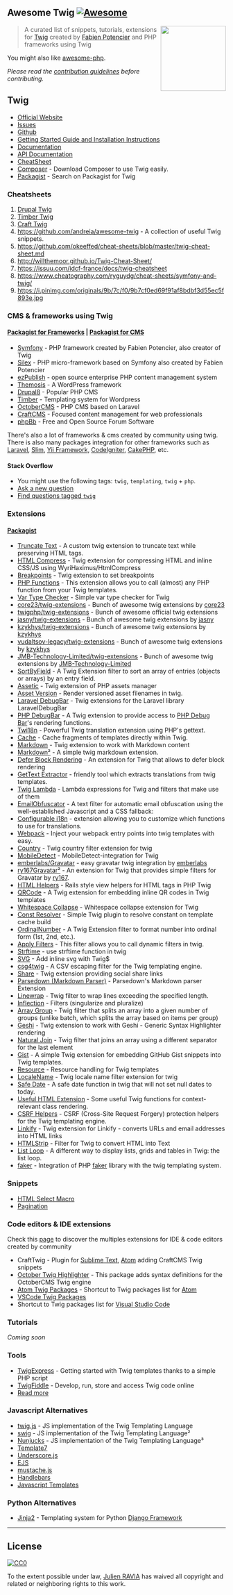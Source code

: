 ## Awesome Twig [![Awesome](https://cdn.rawgit.com/sindresorhus/awesome/d7305f38d29fed78fa85652e3a63e154dd8e8829/media/badge.svg)](https://github.com/sindresorhus/awesome)

[<img src="https://www.drupal.org/files/styles/grid-3/public/project-images/twig_1.png?itok=NFV7dbE1" align="right" width="150">](https://twig.symfony.com)

> A curated list of snippets, tutorials, extensions for [Twig](https://twig.symfony.com) created by [Fabien Potencier](http://fabien.potencier.org) and PHP frameworks using Twig

You might also like [awesome-php](https://github.com/ziadoz/awesome-php).

*Please read the [contribution guidelines](contributing.md) before contributing.*

## Twig

- [Official Website](https://twig.symfony.com)
- [Issues](https://github.com/twigphp/Twig/issues)
- [Github](https://github.com/twigphp/Twig)
- [Getting Started Guide and Installation Instructions](https://twig.symfony.com/doc/2.x/intro.html)
- [Documentation](https://twig.symfony.com/doc/2.x/)
- [API Documentation](https://twig.symfony.com/api/2.x/index.html)
- [CheatSheet](https://github.com/okeeffed/cheat-sheets/blob/master/twig-cheat-sheet.md)
- [Composer](https://github.com/composer/) - Download Composer to use Twig easily.
- [Packagist](https://packagist.org/?q=twig&p=0) - Search on Packagist for Twig 

### Cheatsheets
1. [Drupal Twig](https://www.drupal.org/docs/8/modules/twig-tweak/cheat-sheet-8x-2x)
2. [Timber Twig](https://timber.github.io/docs/guides/cheatsheet/)
3. [Craft Twig](http://shared.focus.build/craft-cheat-sheet/)
4. https://github.com/andreia/awesome-twig - A collection of useful Twig snippets.
5. https://github.com/okeeffed/cheat-sheets/blob/master/twig-cheat-sheet.md
6. http://willthemoor.github.io/Twig-Cheat-Sheet/
7. https://issuu.com/idcf-france/docs/twig-cheatsheet
8. https://www.cheatography.com/ryguydg/cheat-sheets/symfony-and-twig/
9. https://i.pinimg.com/originals/9b/7c/f0/9b7cf0ed69f91af8bdbf3d55ec5f893e.jpg

### CMS & frameworks using Twig 
#### [Packagist for Frameworks](https://packagist.org/?q=twig%20framework&p=0) | [Packagist for CMS](https://packagist.org/?q=twig%20cms&p=0)

- [Symfony](http://symfony.com/doc/current/templating.html) - PHP framework created by Fabien Potencier, also creator of Twig
- [Silex](https://silex.symfony.com/doc/2.0/providers/twig.html) - PHP micro-framework based on Symfony also created by Fabien Potencier
- [ezPublish](https://ez.no/fr) - open source enterprise PHP content management system
- [Themosis](https://framework.themosis.com/docs/master/twig/) - A WordPress framework
- [Drupal8](https://www.drupal.org/docs/8/theming/twig) - Popular PHP CMS
- [Timber](https://www.upstatement.com/timber/) - Templating system for Wordpress
- [OctoberCMS](https://octobercms.com/docs/markup/templating) - PHP CMS based on Laravel
- [CraftCMS](https://github.com/craftcms/docs/blob/v3/en/twig-primer.md) - Focused content management for web professionals
- [phpBb](https://www.phpbb.com) - Free and Open Source Forum Software

There's also a lot of frameworks & cms created by community using twig. There is also many packages integration for other frameworks such as [Laravel](https://laravel.com), [Slim](https://www.slimframework.com), [Yii Framework](https://www.yiiframework.com), [CodeIgniter](https://codeigniter.com), [CakePHP](https://cakephp.org), etc.

#### Stack Overflow

- You might use the following tags: `twig`, `templating`, `twig` + `php`.
- [Ask a new question](http://stackoverflow.com/questions/ask?tags=twig)
- [Find questions tagged `twig`](http://stackoverflow.com/questions/tagged/twig)

### Extensions
#### [Packagist](https://packagist.org/?q=twig%20extension&p=0)

- [Truncate Text](https://github.com/dzango/TwigTruncateExtension) - A custom twig extension to truncate text while preserving HTML tags.
- [HTML Compress](https://github.com/nochso/html-compress-twig) - Twig extension for compressing HTML and inline CSS/JS using WyriHaximus/HtmlCompress
- [Breakpoints](https://github.com/ajgarlag/AjglBreakpointTwigExtension) - Twig extension to set breakpoints
- [PHP Functions](https://github.com/umpirsky/twig-php-function) - This extension allows you to call (almost) any PHP function from your Twig templates.
- [Var Type Checker](https://github.com/trapvincenzo/var-type-check) - Simple var type checker for Twig
- [core23/twig-extensions](https://github.com/core23/twig-extensions) - Bunch of awesome twig extensions by [core23](https://github.com/core23)
- [twigphp/twig-extensions](https://github.com/twigphp/Twig-extensions) - Bunch of awesome official twig extensions
- [jasny/twig-extensions](https://github.com/jasny/twig-extensions) - Bunch of awesome twig extensions by [jasny](https://github.com/jasny)
- [kzykhys/twig-extensions](https://github.com/kzykhys/TwigExtensions) - Bunch of awesome twig extensions by [kzykhys](https://github.com/kzykhys)
- [vudaltsov-legacy/twig-extensions](https://github.com/vudaltsov-legacy/twig-extensions) - Bunch of awesome twig extensions by [kzykhys](https://github.com/kzykhys)
- [JMB-Technology-Limited/twig-extensions](https://github.com/JMB-Technology-Limited/Twig-Extensions) - Bunch of awesome twig extensions by [JMB-Technology-Limited](https://github.com/JMB-Technology-Limited)
- [SortByField](https://github.com/victorhaggqvist/Twig-sort-by-field) - A Twig Extension filter to sort an array of entries (objects or arrays) by an entry field.
- [Assetic](https://github.com/kriswallsmith/assetic#twig) - Twig extension of PHP assets manager
- [Asset Version](https://github.com/ivoba/twig-asset-version-extension) - Render versioned asset filenames in twig.
- [Laravel DebugBar](https://github.com/barryvdh/laravel-debugbar#twig-integration) - Twig extensions for the Laravel library LaravelDebugBar
- [PHP DebugBar](https://github.com/bearlikelion/twig-debugbar) - A Twig extension to provide access to [PHP Debug Bar](https://github.com/maximebf/php-debugbar)'s rendering functions.
- [Twi18n](https://github.com/jhogervorst/Twi18n) - Powerful Twig translation extension using PHP's gettext.
- [Cache](https://github.com/twigphp/twig-cache-extension) - Cache fragments of templates directly within Twig.
- [Markdown](https://github.com/aptoma/twig-markdown) - Twig extension to work with Markdown content
- [Markdown²](https://github.com/jralph/Twig-Markdown) - A simple twig markdown extension.
- [Defer Block Rendering](https://github.com/rybakit/twig-deferred-extension) - An extension for Twig that allows to defer block rendering
- [GetText Extractor](https://packagist.org/packages/umpirsky/twig-gettext-extractor) - friendly tool which extracts translations from twig templates.
- [Twig Lambda](https://github.com/dpolac/twig-lambda) - Lambda expressions for Twig and filters that make use of them
- [EmailObfuscator](https://github.com/Propaganistas/Email-Obfuscator#twig) - A text filter for automatic email obfuscation using the well-established Javascript and a CSS fallback:
- [Configurable i18n](https://github.com/jaimeperez/twig-configurable-i18n) - extension allowing you to customize which functions to use for translations.
- [Webpack](https://github.com/fullpipe/twig-webpack-extension) - Inject your webpack entry points into twig templates with easy.
- [Country](https://github.com/alaczi/twig-country-extension) - Twig country filter extension for twig
- [MobileDetect](https://github.com/bes89/mobiledetect-twig-extension) - MobileDetect-integration for Twig
- [emberlabs/Gravatar](https://github.com/emberlabs/gravatarlib#twig-integration) -  easy gravatar twig integration by [emberlabs](https://github.com/emberlabs)
- [ry167Gravatar²](https://github.com/ry167/twig-gravatar) - An extension for Twig that provides simple filters for Gravatar by [ry167](https://github.com/ry167).
- [HTML Helpers](https://github.com/njh/twig-html-helpers) - Rails style view helpers for HTML tags in PHP Twig
- [QRCode](https://github.com/priotas/twig-qrcode-extension) - A Twig extension for embedding inline QR codes in Twig templates
- [Whitespace Collapse](https://github.com/MatTheCat/twig-whitespace-collapse-extension) - Whitespace collapse extension for Twig
- [Const Resolver](https://github.com/silentroach/twig-const-resolver) - Simple Twig plugin to resolve constant on template cache build
- [OrdinalNumber](https://github.com/fvozar/twig-ordinal-number-filter) - A Twig Extension filter to format number into ordinal form (1st, 2nd, etc.).
- [Apply Filters](https://github.com/marcj/twig-apply_filter-bundle) - This filter allows you to call dynamic filters in twig.
- [Strftime](https://github.com/teraone/twig-strftime-extension) - use strftime function in twig
- [SVG](https://github.com/manuelodelain/svg-twig-extension) - Add inline svg with Twig$
- [csg4twig](https://github.com/mbaynton/csv4twig) - A CSV escaping filter for the Twig templating engine.
- [Share](https://github.com/neemzy/share-extension) - Twig extension providing social share links
- [Parsedown (Markdown Parser)](https://github.com/parsedown/twig) - Parsedown's Markdown parser Extension
- [Linewrap](https://github.com/TechWilk/twig-linewrap) - Twig filter to wrap lines exceeding the specified length.
- [Inflection](https://github.com/davedevelopment/twig-inflection) - Filters (singularize and pluralize)
- [Array Group](https://github.com/cviebrock/twig-group) - Twig filter that splits an array into a given number of groups (unlike batch, which splits the array based on items per group)
- [Geshi](https://github.com/neilime/geshi-twig-extension) - Twig extension to work with Geshi - Generic Syntax Highlighter rendering
- [Natural Join](https://github.com/cviebrock/twig-natural-join) - Twig filter that joins an array using a different separator for the last element
- [Gist](https://github.com/dflydev/dflydev-github-gist-twig-extension) - A simple Twig extension for embedding GitHub Gist snippets into Twig templates.
- [Resource](https://github.com/phpconcur/twig-resource) - Resource handling for Twig templates
- [LocaleName](https://github.com/alaczi/twig-locale-name-extension) - Twig locale name filter extension for twig
- [Safe Date](https://github.com/vivait/twig-safe-date) - A safe date function in twig that will not set null dates to today.
- [Useful HTML Extension](https://github.com/jswhetstone/twig-extension) - Some useful Twig functions for context-relevant class rendering.
- [CSRF Helpers](https://github.com/schnittstabil/csrf-twig-helpers) - CSRF (Cross-Site Request Forgery) protection helpers for the Twig templating engine.
- [Linkify](https://github.com/manuelodelain/linkify-twig-extension) - Twig extension for Linkify - converts URLs and email addresses into HTML links
- [HTMLStrip](https://github.com/PurpleBooth/twig-htmlstrip) - Filter for Twig to convert HTML into Text 
- [List Loop](https://github.com/aaronadal/twig-list-loop) - A different way to display lists, grids and tables in Twig: the list loop.
- [faker](https://github.com/alanablett/twig-faker) - Integration of PHP [faker](https://github.com/fzaninotto/Faker) library with the twig templating system.

### Snippets

- [HTML Select Macro](https://gist.github.com/goreilly/5756bc2b5ef1ef8e33e3)
- [Pagination](https://gist.github.com/SimonSimCity/4594748)

### Code editors & IDE extensions

Check this [page](https://twig.symfony.com/doc/2.x/templates.html#ides-integration) to discover the multiples extensions for IDE & code editors created by community
- CraftTwig - Plugin for [Sublime Text](https://packagecontrol.io/packages/Craft-Twig), [Atom](https://atom.io/packages/craft-twig) adding CraftCMS Twig snippets
- [October Twig Highlighter](https://packagecontrol.io/packages/October%20Twig%20Highlighter) - This package adds syntax definitions for the OctoberCMS Twig engine
- [Atom Twig Packages](https://atom.io/packages/search?q=twig) - Shortcut to Twig packages list for [Atom](https://atom.io)
- [VSCode Twig Packages](https://marketplace.visualstudio.com/search?term=twig&target=VSCode&category=All%20categories&sortBy=Relevance) 
 - Shortcut to Twig packages list for [Visual Studio Code](https://code.visualstudio.com)

### Tutorials

_Coming soon_

### Tools

- [TwigExpress](https://github.com/kaliop/twig-express) - Getting started with Twig templates thanks to a simple PHP script
- [TwigFiddle](https://twigfiddle.com) - Develop, run, store and access Twig code online
- [Read more](https://timber.github.io/docs/getting-started/twig-tools/)

### Javascript Alternatives

- [twig.js](https://github.com/twigjs/twig.js) - JS implementation of the Twig Templating Language
- [swig](https://github.com/paularmstrong/swig) - JS implementation of the Twig Templating Language²
- [Nunjucks](http://mozilla.github.io/nunjucks/) - JS implementation of the Twig Templating Language³
- [Template7](http://idangero.us/template7/)
- [Underscore.js](http://underscorejs.org)
- [EJS](http://ejs.co/)
- [mustache.js](https://github.com/janl/mustache.js)
- [Handlebars](http://handlebarsjs.com)
- [Javascript Templates](https://blueimp.github.io/JavaScript-Templates/)

### Python Alternatives

- [Jinja2](http://jinja.pocoo.org/docs/2.10/) - Templating system for Python [Django Framework](https://www.djangoproject.com)

---

## License

[![CC0](https://licensebuttons.net/p/zero/1.0/88x31.png)](https://creativecommons.org/publicdomain/zero/1.0/)

To the extent possible under law, [Julien RAVIA](https://github.com/JulienRAVIA) has waived all copyright and related or neighboring rights to this work.

